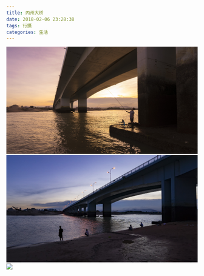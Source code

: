 ```yaml
---
title: 丙州大桥
date: 2018-02-06 23:28:38
tags: 行摄
categories: 生活
---
```

![](丙州大桥/1.jpg)
![](丙州大桥/2.jpg)
![](丙州大桥/3.jpg)
